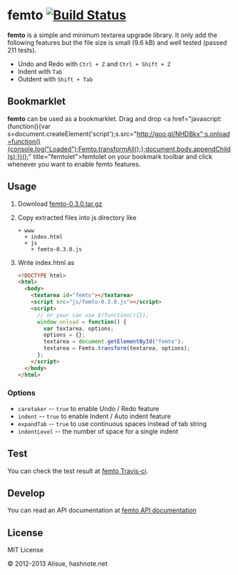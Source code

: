 femto [![Build Status](https://travis-ci.org/lambdalisue/femto.png)](https://travis-ci.org/lambdalisue/femto)
================================================================================

**femto** is a simple and minimum textarea upgrade library.
It only add the following features but the file size is small (9.6 kB) and well
tested (passed 211 tests).

- Undo and Redo with `Ctrl + Z` and `Ctrl + Shift + Z`
- Indent with `Tab`
- Outdent with `Shift + Tab`


Bookmarklet
--------------------------------------------------------------------------------
**femto** can be used as a bookmarklet. Drag and drop 
<a href="javascript:(function(){var s=document.createElement('script');s.src="http://goo.gl/NHDBkx";s.onload=function(){console.log("Loaded");Femto.transformAll();};document.body.appendChild(s);})();" title="femtolet">femtolet</a>
on your bookmark toolbar and click whenever you want to enable femto features.


Usage
--------------------------------------------------------------------------------
1.  Download [femto-0.3.0.tar.gz][]
2.  Copy extracted files into js directory like

    ```
    + www
      + index.html
      + js
        + femto-0.3.0.js
    ```
3.  Write index.html as

    ```html
    <!DOCTYPE html>
    <html>
      <body>
        <textarea id="femto"></textarea>
        <script src="js/femto-0.3.0.js"></script>
        <script>
          // or your can use $(function(){});
          window.onload = function() {
            var textarea, options;
            options = {};
            textarea = document.getElementById("femto");
            textarea = Femto.transform(textarea, options);
          };
        </script>
      </body>
    </html>
    ```

### Options

-   `caretaker` -- `true` to enable Undo / Redo feature
-   `indent` -- `true` to enable Indent / Auto indent feature
-   `expandTab` -- `true` to use continuous spaces instead of tab string
-   `indentLevel` -- the number of space for a single indent

Test
--------------------------------------------------------------------------------
You can check the test result at
[femto Travis-ci](https://travis-ci.org/lambdalisue/femto).

Develop
--------------------------------------------------------------------------------
You can read an API documentation at
[femto API documentation](http://coffeedoc.info/github/lambdalisue/femto/master/)

License
--------------------------------------------------------------------------------
MIT License

&copy; 2012-2013 Alisue, hashnote.net

[femto-0.3.0.tar.gz]: https://github.com/lambdalisue/femto/raw/master/release/femto-0.2.2.tar.gz
[femto Travis-ci]: https://travis-ci.org/lambdalisue/femto
[femto API documentation]: http://coffeedoc.info/github/lambdalisue/femto/master/
